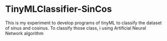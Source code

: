 # TinyMLClassifier-SinCos
This is my experiment to develop programs of tinyML to classify the dataset of sinus and cosinus.<be>
To classify those class, i using Artificial Neural Network algorithm
